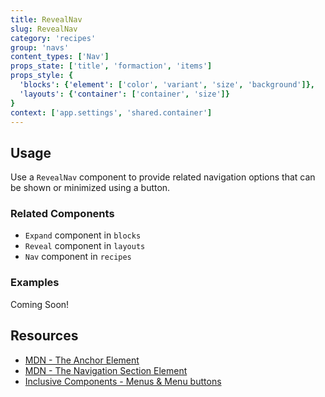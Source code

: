 ```yaml
---
title: RevealNav
slug: RevealNav
category: 'recipes'
group: 'navs'
content_types: ['Nav']
props_state: ['title', 'formaction', 'items']
props_style: {
  'blocks': {'element': ['color', 'variant', 'size', 'background']},
  'layouts': {'container': ['container', 'size']}
}
context: ['app.settings', 'shared.container']
---
```


## Usage

Use a `RevealNav` component to provide related navigation options that can be shown or minimized using a button.

### Related Components

- `Expand` component in `blocks`
- `Reveal` component in `layouts`
- `Nav` component in `recipes`

### Examples

<p class="status:default  variant:bare emoji:default">Coming Soon!</p>

## Resources

- [MDN - The Anchor Element](https://developer.mozilla.org/en-US/docs/Web/HTML/Element/a)
- [MDN - The Navigation Section Element](https://developer.mozilla.org/en-US/docs/Web/HTML/Element/nav)
- [Inclusive Components - Menus & Menu buttons](https://inclusive-components.design/menus-menu-buttons/)

